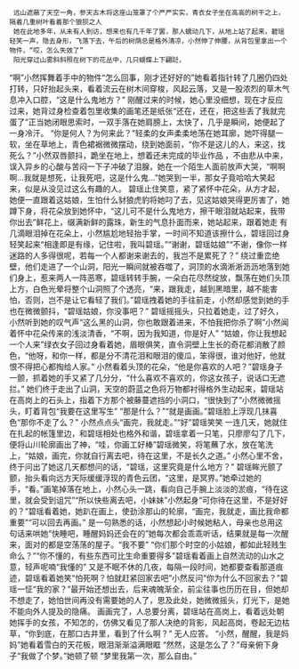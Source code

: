      远山遮蔽了天空一角，参天古木将这座山笼罩了个严严实实，青衣女子坐在高高的树干之上，隔着几重树叶看着那个狼狈之人
     她在此地多年，从未有人到访，想来也有几千年了罢，那人蠕动几下，从地上站了起来，碧瑶轻笑一声，隐去身形，飞落下去，午后的树荫总是格外清凉，小然伸了伸腰，从背包里拿出一个物件，“哎，怎么失效了”
     阳光穿过山雾斜斜照在树下的花丛中，几只蝴蝶上下翩跹，
  “啊”小然挥舞着手中的物件“怎么回事，刚才还好好的”她看着指针转了几圈仍四处打转，只好抬起头来，看着流云在树木间穿梭，风起云落，又是一股浓烈的草木气息冲入口腔，“这是什么鬼地方？”
     刚醒过来的时候，她心里没细想，现在才反应过来，她背过身检查着包里收集的画笔还是纸张“还在，还在，把这些丢了我就完蛋了”正当她闭眼思索时，一双手落在她肩膀上，太快了，几乎是瞬间，她便起了一身冷汗。
  “你是何人？为何来此？”轻柔的女声柔柔地荡在她耳廓，她吓得腿一软，坐在草地上，青色裙裾微微摆动，绕到她面前，“你不是这儿的人，来这，找死么？”小然双唇颤抖，跪坐在地上，想着还未完成的毕业作品 ，不由悲从中来，误入异乡的心酸与苦闷一下子冲破了泪腺，她在一个陌生人面前放声大哭，“啊啊啊…我就是想死，让我死吧，这是什么鬼…”她哭到一半，那女子竟哈哈大笑起来，似是从没见过这么有趣的人。
         碧瑶止住笑意，紧了紧怀中花朵，从方才起，她便一直跟着这姑娘，生怕什么豺狼虎豹将她叼了去，见这姑娘哭得更厉害了，她蹲下身，将花朵放到她怀中，“这儿可不是什么鬼地方，擦干眼泪就站起来，我带你出去”鲜花上，缀满新鲜的露珠，新生的气息扑面而来，她站起来，跟着她走
    有几滴眼泪掉在花朵上，小然尴尬地轻抬手掌，一时间不知道该擦什么，碧瑶回过身轻笑起来“相逢即是有缘，记住啦，我叫碧瑶。”“谢谢，碧瑶姑娘”“不谢，像你一样迷路的人多得很呢，若每一个人都谢来谢去的，我岂不是累死了？”
     绕过重峦绝壁，他们走进了一个山洞，阳光一瞬间就被吞噬了，洞顶的水滴淅淅沥沥地落到她们身上，惹来两人一阵恶寒，碧瑶转转手腕，一朵白花尽然绽放，飘荡在她们头顶上方，白色光晕将整个山洞照了个透亮，“来，跟我走，越到黑暗里，越不能害怕，否则，岂不是让它看轻了我们。”碧瑶拽着她的手往前走，小然却感觉到她的手也在微微颤抖，“碧瑶姑娘，你没事吧？”
    碧瑶摇摇头，只拉着她走，过了好久，小然听到她的叹气声“这么黑的山洞，你也敢跟着进来，不怕我把你杀了啊”小然闻着怀中花朵传来的浅淡清香，“不啊，因为我知道，你是好人”
       “姑娘，你让我想起一个人来”绿衣女子回过身看着她，眉眼俱笑，直令洞壁上生长的奇花都消散了颜色，“他呀，和你一样，都是分不清花泪和眼泪的傻瓜，笨得很，谁对他好，他就恨不得把心都掏给人家。” 小然看着头顶的花朵，“他是你喜欢的人吧？”碧瑶身子一颤，抓着她的手又紧了几分分，“什么喜欢不喜欢的，你这女孩子，说话口无遮拦。”
    她们终于走出了山洞，天空的蔚蓝之色将万物都衬得格外生动起来，碧瑶站在高岗上的石头上，指着下方那个被藤蔓遮挡的小洞口，“很快到了”小然微微摇头，盯着背包“我要在这里写生”
   “那是什么？”“就是画画。”碧瑶脸上浮现几抹喜色“那你不走了么？”
 小然点点头“画完，我就走。”“好”碧瑶笑笑
     一连几天，她就住在扎起的帐篷里边，和碧瑶相处也格外和谐，碧瑶拿着一只笔，只廖廖勾了几下，便将山川轮廓画出了神，“哇，你画工好棒”碧瑶微笑，将笔蘸了水，放在笔洗上，“姑娘，画完，你就自行离去吧，待在这里，不是长久之道。” 小然心里不舍，终于问出了她这几天都想问的话，“碧瑶，这里究竟是什么地方？”
      碧瑶眸光颤了颤，抬头看向远方天际缓缓浮现的青色云团，“这里，是冥界。”她牵过她的手，“看。”画笔掉落在地上，小然心头一跳，看向自己手腕上淡淡的淤痕，“待在这里，就会受到诅咒”“所以快些离去吧，小妹妹”小然起身“可你待在这里，不是好好的？”碧瑶看着她，她趴在画上，使劲涂那山的轮廓，“画完，我就走，画比我命都重要”“可以回去再画。”
     是一句熟悉的话，小然想起小时候她粘人，母亲也总用这句话来哄她“快睡吧，睡醒妈妈还会在的”她每次都会乖乖听话，结果就是每一次醒来，面对的都是空荡荡的屋子。“我不要”
  “你们那个时空的小姑娘，都如此轻贱生命么？”“你不懂的，有些东西可比生命重要得多”碧瑶看着画上自然流动的山水之意，轻声呢喃“我懂的”
      又是不眠不休的几夜，每隔一段时间，她都要查看那道痕迹，碧瑶看着她笑“怕死啊？怕就赶紧回家去吧”小然反问“你为什么不回家去？”碧瑶一怔“我的家？”最开始还想出去，后来魂魄渐全，前尘往事也历历在目，但她却不想走了，她怕世间再没有需要她的人了，思及此处，她微微摇头，灯光下，是她不能向外人提及的隐痛。
      画画完了，人总要分离，碧瑶站在高岗上，看着远处朝她挥手的女孩，不知怎的，仿佛又看见了那人决绝的背影，风起高岗，卷起无边枯草，“你到底，在那口古井里，看到了什么啊？”
      无人应答。
    “小然，醒醒，我是妈妈”她看着雪白的天花板，眼泪渐渐溢满眼眶 “然然，这是怎么了？”母亲俯下身子“我做了个梦。”她顿了顿
     “梦里我第一次，那么自由。”
  
